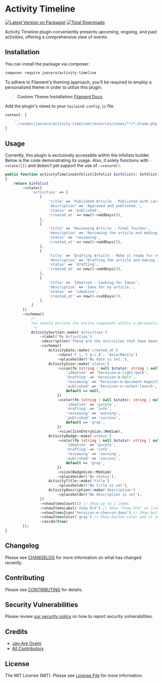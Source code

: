 # Activity Timeline

[![Latest Version on Packagist](https://img.shields.io/packagist/v/jaocero/activity-timeline.svg?style=flat-square)](https://packagist.org/packages/jaocero/activity-timeline)
[![Total Downloads](https://img.shields.io/packagist/dt/jaocero/activity-timeline.svg?style=flat-square)](https://packagist.org/packages/jaocero/activity-timeline)

Activity Timeline plugin conveniently presents upcoming, ongoing, and past activities, offering a comprehensive view of events.

## Installation

You can install the package via composer:

```bash
composer require jaocero/activity-timeline
```

To adhere to Filament's theming approach, you'll be required to employ a personalized theme in order to utilize this plugin.

> **Custom Theme Installation**
> [Filament Docs](https://filamentphp.com/docs/3.x/panels/themes#creating-a-custom-theme)

Add the plugin's views to your `tailwind.config.js` file.

```js
content: [
    ...
    './vendor/jaocero/activity-timeline/resources/views/**/*.blade.php',
]
```

## Usage
Currently, this plugin is exclusively accessible within the Infolists builder. Below is the code demonstrating its usage. Also, it solely functions with `->state([])` and doesn't yet support the use of `->record()`.

```php
public function activityTimelineInfolist(Infolist $infolist): Infolist
{
    return $infolist
        ->state([
            'activities' => [
                [
                    'title' => 'Published Article - Published with Laravel Filament and Tailwind CSS',
                    'description' => 'Approved and published.',
                    'status' => 'published',
                    'created_at' => now()->addDays(8),
                ],
                [
                    'title' => 'Reviewing Article - Final Touches',
                    'description' => 'Reviewing the article and making it ready for publication.',
                    'status' => 'reviewing',
                    'created_at' => now()->addDays(5),
                ],
                [
                    'title' => 'Drafting Article - Make it ready for review',
                    'description' => 'Drafting the article and making it ready for review.',
                    'status' => 'drafting',
                    'created_at' => now()->addDays(2),
                ],
                [
                    'title' => 'Ideation - Looking for Ideas',
                    'description' => 'Idea for my article.',
                    'status' => 'ideation',
                    'created_at' => now()->subDays(7),
                ]
            ]
        ])
        ->schema([
        	/*
        	You should enclose the entire component within a personalized "ActivitySection" section. This section functions identically to the repeater field; you simply have to provide the array state's key.
        	 */
            ActivitySection::make('activities')
                ->label('My Activities')
                ->description('These are the activities that have been recorded.')
                ->schema([
                    ActivityDate::make('created_at')
                        ->date('F j, Y g:i A', 'Asia/Manila')
                        ->placeholder('No date is set.'),
                    ActivityIcon::make('status')
                        ->icon(fn (string | null $state): string | null => match ($state) {
                            'ideation' => 'heroicon-m-light-bulb',
                            'drafting' => 'heroicon-m-bolt',
                            'reviewing' => 'heroicon-m-document-magnifying-glass',
                            'published' => 'heroicon-m-rocket-launch',
                            default => null,
                        })
                        ->color(fn (string | null $state): string | null => match ($state) {
                            'ideation' => 'purple',
                            'drafting' => 'info',
                            'reviewing' => 'warning',
                            'published' => 'success',
                            default => 'gray',
                        })
                        ->size(IconEntrySize::Medium),
                    ActivityBadge::make('status')
                        ->color(fn (string | null $state): string | null => match ($state) {
                            'ideation' => 'purple',
                            'drafting' => 'info',
                            'reviewing' => 'warning',
                            'published' => 'success',
                            default => 'gray',
                        })
                        ->size(BadgeSize::Medium)
                        ->placeholder('No status'),
                    ActivityTitle::make('title')
                        ->placeholder('No title is set'),
                    ActivityDescription::make('description')
                        ->placeholder('No description is set'),
                ])
                ->showItemsCount(2) // Show up to 2 items
                ->showItemsLabel('View Old') // Show "View Old" as link label
                ->showItemsIcon('heroicon-m-chevron-down') // Show button icon
                ->showItemsColor('gray') // Show button color and it supports all colors
                ->aside(true)
        ]);
}
```
## Changelog

Please see [CHANGELOG](CHANGELOG.md) for more information on what has changed recently.

## Contributing

Please see [CONTRIBUTING](.github/CONTRIBUTING.md) for details.

## Security Vulnerabilities

Please review [our security policy](../../security/policy) on how to report security vulnerabilities.

## Credits

- [Jay-Are Ocero](https://github.com/199ocero)
- [All Contributors](../../contributors)

## License

The MIT License (MIT). Please see [License File](LICENSE.md) for more information.
